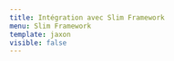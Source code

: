 ```yaml
---
title: Intégration avec Slim Framework
menu: Slim Framework
template: jaxon
visible: false
---
```

